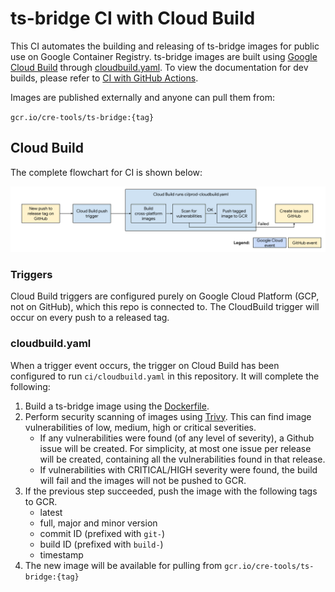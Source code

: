 # ts-bridge CI with Cloud Build

This CI automates the building and releasing of ts-bridge images for public
use on Google Container Registry. ts-bridge images are built using
[Google Cloud Build](https://cloud.google.com/cloud-build/docs/automating-builds/run-builds-on-github)
through [cloudbuild.yaml](https://github.com/google/ts-bridge/blob/master/ci/cloudbuild.yaml).
To view the documentation for dev builds, please refer to [CI with GitHub Actions](https://github.com/google/ts-bridge/blob/master/.github/workflows/README.md).

Images are published externally and anyone can pull them from:

`gcr.io/cre-tools/ts-bridge:{tag}`

## Cloud Build

The complete flowchart for CI is shown below:

![TS-Bridge Cloud Build Flowchart](static/ts-bridge-cloud-build.png)

### Triggers
Cloud Build triggers are configured purely on Google Cloud Platform (GCP, not on
GitHub), which this repo is connected to. The CloudBuild trigger will occur on
every push to a released tag.

### cloudbuild.yaml
When a trigger event occurs, the
trigger on Cloud Build has been configured to run `ci/cloudbuild.yaml` in this
repository. It will complete the following:
1. Build a ts-bridge image using the [Dockerfile](https://github.com/google/ts-bridge/blob/master/Dockerfile).
1. Perform security scanning of images using [Trivy](https://github.com/aquasecurity/trivy#docker). This can find image vulnerabilities of low, medium, high or critical severities.
    * If any vulnerabilities were found (of any level of severity), a Github issue will be created. For simplicity, at most one issue per release will be created, containing all the vulnerabilities found in that release.
    * If vulnerabilities with CRITICAL/HIGH severity were found, the build will fail and the images will not be pushed to GCR.
1. If the previous step succeeded, push the image with the following tags to GCR.
    * latest
    * full, major and minor version
    * commit ID (prefixed with `git-`)
    * build ID (prefixed with `build-`)
    * timestamp
1. The new image will be available for pulling from `gcr.io/cre-tools/ts-bridge:{tag}`
